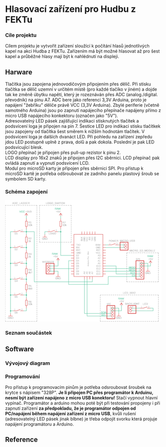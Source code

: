 # Hlasovací zařízení pro Hudbu z FEKTu

### Cíle projektu
Cílem projektu je vytvořit zařízení sloužící k počítání hlasů jednotlivých kapel na akci Hudba z FEKTu. Zařízením má být možné hlasovat až pro šest kapel a průběžné hlasy mají být k nahlédnutí na displeji.

## Harware
Tlačítka jsou zapojena jednovodičovým připojením přes dělič. Při stisku tlačítka se dělič uzemní v určitém místě (pro každé tlačíko v jiném) a dojde tak ke změně úbytku napětí, který je rozeznáván přes ADC (analog./digital. převodník) na pinu A7. ADC bere jako referenci 3,3V Arduina, proto je napájení "žebříku" děliče právě VCC (3,3V Arduina). Zbylé periferie (včetně samotného Arduina) jsou po zapnutí napájecího přepínače napájeny přímo z micro USB napájecího konkektoru (označen jako "5V").\
Adresovatelný LED pásek zajišťující indikaci stisknutých tlačítek a podsvícení loga je připojen na pin 7. Šestice LED pro indikaci stisku tlačítkek jsou zapojeny od tlačítka šest směrem k nižším hodnotám tlačítek. V podsvícení loga je dalších dvanáct LED. Při pohledu na zařízení zepředu jdou LED postupně uplně z prava, dolů a pak dokola. Poslední je pak LED podsvicující blesk.\
LOGO přepínač je připojen přes pull-up rezistor k pinu 2.\
LCD display pro 16x2 znaků je připojen přes I2C sběrnici. LCD přepínač pak ovládá zapnutí a vypnutí podsvícení LCD.\
Modul pro microSD karty je připojen přes sběrnici SPI. Pro přístup k microSD kartě je potřeba odšroubovat ze zadního panelu plastový šroub se symbolem SD karty.

### Schéma zapojení
![HzF_schematic](https://github.com/langrfrantisek/HzF_voting_system/blob/main/HzF_hlasovani_schema.png)

### Seznam součástek

## Software
### Vývojový diagram

### Programování
Pro přístup k programovacím pinům je potřeba odsroubovat šroubek na krytce s nápisem "328P". **Je li připojen PC přes programátor k Arduinu, nesmí být zařízení napájeno z micro USB konektoru!** Stačí vypnout hlavní vypínač. Programátor a arduino mohou poté být při testování propojeny i při zapnutí zařízení **za předpokladu, že je programátor odpojen od PC/napájení během napájení zařízení z micro USB**, kvůli rušení (adresovatelný LED pásek jinak blbne) je třeba odpojit svorku která projuje napájení programátoru a Arduino.

## Reference


